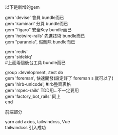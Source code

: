 以下是新增的gem  

gem 'devise' 會員 bundle而已  
gem 'kaminari' 分頁  bundle而已  
gem "figaro" 安全Key  bundle而已  
gem 'hotwire-rails' 先進技術  bundle而已  
gem "paranoia", 假刪除  bundle而已  

gem 'redis'  
gem 'sidekiq'  
#上面兩個後台工具 bundle而已  


group :development, :test do  
  gem 'foreman', 快速開發(設定好了 foreman s 就可以了)  
  gem 'hirb-unicode', #irb整齊表格  
  gem 'rspec-rails' TDD用...不一定要用  
  gem 'factory_bot_rails' 同上  
end  

前端部分  

yarn add axios, tailwindcss, Vue  
tailwindcss 引入成功  
